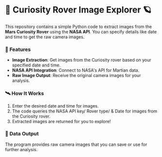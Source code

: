 # 🚀 **Curiosity Rover Image Explorer** 🪐  
This repository contains a simple Python code to extract images from the **Mars Curiosity Rover** using the **NASA API**. You can specify details like date and time to get the raw camera images.

### 📂 **Features**  
- **Image Extraction**: Get images from the Curiosity rover based on your specified date and time.  
- **NASA API Integration**: Connect to NASA's API for Martian data.  
- **Raw Image Output**: Receive the original camera images for your analysis.

### 🛰️ **How It Works**  
1. Enter the desired date and time for images.  
2. The code queries the NASA API key/ Rover type/ & Date for images from the Curiosity rover.  
3. Extracted images are returned for you to explore!

### 📄 **Data Output**  
The program provides raw camera images that you can save or use for further analysis.

